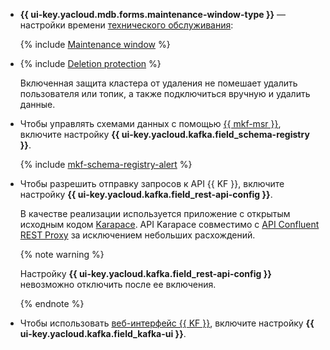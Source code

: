 * **{{ ui-key.yacloud.mdb.forms.maintenance-window-type }}** — настройки времени [технического обслуживания](../../../managed-kafka/concepts/maintenance.md):

    {% include [Maintenance window](../console/maintenance-window-description.md) %}


* {% include [Deletion protection](../console/deletion-protection.md) %}

    Включенная защита кластера от удаления не помешает удалить пользователя или топик, а также подключиться вручную и удалить данные.

* Чтобы управлять схемами данных с помощью [{{ mkf-msr }}](../../../managed-kafka/concepts/managed-schema-registry.md), включите настройку **{{ ui-key.yacloud.kafka.field_schema-registry }}**.

    {% include [mkf-schema-registry-alert](schema-registry-alert.md) %}

* Чтобы разрешить отправку запросов к API {{ KF }}, включите настройку **{{ ui-key.yacloud.kafka.field_rest-api-config }}**.

    В качестве реализации используется приложение с открытым исходным кодом [Karapace](https://github.com/Aiven-Open/karapace). API Karapace совместимо с [API Confluent REST Proxy](https://docs.confluent.io/platform/current/kafka-rest/api.html) за исключением небольших расхождений.

    {% note warning %}

    Настройку **{{ ui-key.yacloud.kafka.field_rest-api-config }}** невозможно отключить после ее включения.

    {% endnote %}

* Чтобы использовать [веб-интерфейс {{ KF }}](../../../managed-kafka/concepts/kafka-ui.md), включите настройку **{{ ui-key.yacloud.kafka.field_kafka-ui }}**.

